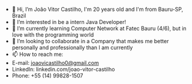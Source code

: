 - 👋 Hi, I’m João Vitor Castilho, I'm 20 years old and I'm from Bauru-SP, Brazil
- 👀 I’m interested in be a intern Java Developer!
- 🌱 I’m currently learning Computer Network at Fatec Bauru (4/6), but in love with the programming world
- 💞️ I’m looking to collaborate in a Company that makes me better personally and professionally than I am currently
- 📫 How to reach me:
-   E-mail: joaovicastilho0@gmail.com
-   LinkedIn: linkedin.com/joao-vitor-castilho
-   Phone: +55 (14) 99828-1507
